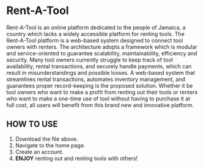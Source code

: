# **Rent-A-Tool**

Rent-A-Tool is an online platform dedicated to the people of Jamaica, a country which lacks a widely accessible platform for renting tools. 
The Rent-A-Tool platform is a web-based system designed to connect tool owners with renters. The architecture adopts a framework which is 
modular and service-oriented to guarantee scalability, maintainability, efficiency and security.  Many tool owners currently struggle to keep 
track of tool availability, rental transactions, and securely handle payments, which can result in misunderstandings and possible losses. A 
web-based system that streamlines rental transactions, automates inventory management, and guarantees proper record-keeping is the proposed 
solution. Whether it be tool owners who want to make a profit from renting out their tools or renters who want to make a one-time use of tool 
without having to purchase it at full cost, all users will benefit from this brand new and innovative platform. 

## **HOW TO USE**
1) Download the file above.
2) Navigate to the home page.
3) Create an account.
4) **ENJOY** renting out and renting tools with others!
